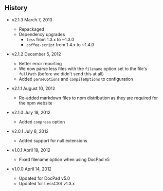 ## History

- v2.1.3 March 7, 2013
	- Repackaged
	- Dependency upgrades
		-  `less` from 1.3.x to ~1.3.0
		-  `coffee-script` from 1.4.x to ~1.4.0

- v2.1.2 December 5, 2012
	- Better error reporting
	- We now parse less files with the `filename` option set to the file's `fullPath` (before we didn't send this at all)
	- Added `parseOptions` and `compileOptions` to configuration

- v2.1.1 August 10, 2012
	- Re-added markdown files to npm distribution as they are required for the npm website

- v2.1.0 July 18, 2012
	- Added `compress` option

- v2.0.1 July 8, 2012
	- Added support for null extensions

- v1.0.1 April 19, 2012
	- Fixed filename option when using DocPad v5

- v1.0.0 April 14, 2012
	- Updated for DocPad v5.0
	- Updated for LessCSS v1.3.x